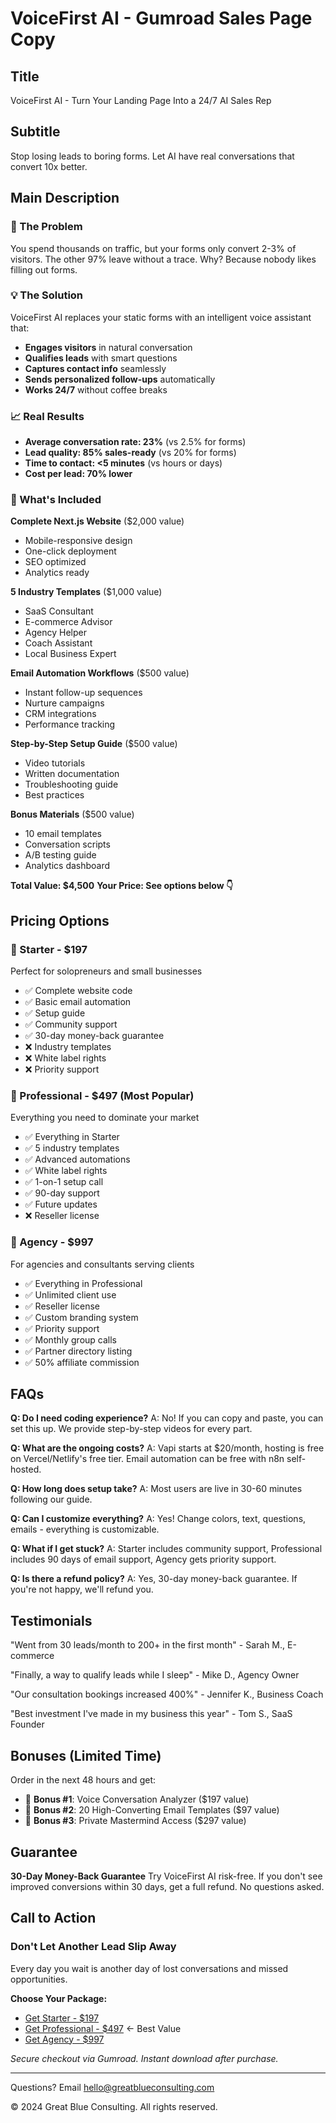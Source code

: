 # VoiceFirst AI - Gumroad Sales Page Copy

## Title
VoiceFirst AI - Turn Your Landing Page Into a 24/7 AI Sales Rep

## Subtitle
Stop losing leads to boring forms. Let AI have real conversations that convert 10x better.

## Main Description

### 🎯 The Problem
You spend thousands on traffic, but your forms only convert 2-3% of visitors. The other 97% leave without a trace. Why? Because nobody likes filling out forms.

### 💡 The Solution
VoiceFirst AI replaces your static forms with an intelligent voice assistant that:
- **Engages visitors** in natural conversation
- **Qualifies leads** with smart questions
- **Captures contact info** seamlessly
- **Sends personalized follow-ups** automatically
- **Works 24/7** without coffee breaks

### 📈 Real Results
- **Average conversation rate: 23%** (vs 2.5% for forms)
- **Lead quality: 85% sales-ready** (vs 20% for forms)
- **Time to contact: <5 minutes** (vs hours or days)
- **Cost per lead: 70% lower**

### 🎁 What's Included

**Complete Next.js Website** ($2,000 value)
- Mobile-responsive design
- One-click deployment
- SEO optimized
- Analytics ready

**5 Industry Templates** ($1,000 value)
- SaaS Consultant
- E-commerce Advisor
- Agency Helper
- Coach Assistant
- Local Business Expert

**Email Automation Workflows** ($500 value)
- Instant follow-up sequences
- Nurture campaigns
- CRM integrations
- Performance tracking

**Step-by-Step Setup Guide** ($500 value)
- Video tutorials
- Written documentation
- Troubleshooting guide
- Best practices

**Bonus Materials** ($500 value)
- 10 email templates
- Conversation scripts
- A/B testing guide
- Analytics dashboard

**Total Value: $4,500**
**Your Price: See options below 👇**

## Pricing Options

### 🥉 Starter - $197
Perfect for solopreneurs and small businesses
- ✅ Complete website code
- ✅ Basic email automation
- ✅ Setup guide
- ✅ Community support
- ✅ 30-day money-back guarantee
- ❌ Industry templates
- ❌ White label rights
- ❌ Priority support

### 🥇 Professional - $497 (Most Popular)
Everything you need to dominate your market
- ✅ Everything in Starter
- ✅ 5 industry templates
- ✅ Advanced automations
- ✅ White label rights
- ✅ 1-on-1 setup call
- ✅ 90-day support
- ✅ Future updates
- ❌ Reseller license

### 💎 Agency - $997
For agencies and consultants serving clients
- ✅ Everything in Professional
- ✅ Unlimited client use
- ✅ Reseller license
- ✅ Custom branding system
- ✅ Priority support
- ✅ Monthly group calls
- ✅ Partner directory listing
- ✅ 50% affiliate commission

## FAQs

**Q: Do I need coding experience?**
A: No! If you can copy and paste, you can set this up. We provide step-by-step videos for every part.

**Q: What are the ongoing costs?**
A: Vapi starts at $20/month, hosting is free on Vercel/Netlify's free tier. Email automation can be free with n8n self-hosted.

**Q: How long does setup take?**
A: Most users are live in 30-60 minutes following our guide.

**Q: Can I customize everything?**
A: Yes! Change colors, text, questions, emails - everything is customizable.

**Q: What if I get stuck?**
A: Starter includes community support, Professional includes 90 days of email support, Agency gets priority support.

**Q: Is there a refund policy?**
A: Yes, 30-day money-back guarantee. If you're not happy, we'll refund you.

## Testimonials

"Went from 30 leads/month to 200+ in the first month" - Sarah M., E-commerce

"Finally, a way to qualify leads while I sleep" - Mike D., Agency Owner

"Our consultation bookings increased 400%" - Jennifer K., Business Coach

"Best investment I've made in my business this year" - Tom S., SaaS Founder

## Bonuses (Limited Time)

Order in the next 48 hours and get:
- 🎁 **Bonus #1**: Voice Conversation Analyzer ($197 value)
- 🎁 **Bonus #2**: 20 High-Converting Email Templates ($97 value)
- 🎁 **Bonus #3**: Private Mastermind Access ($297 value)

## Guarantee

**30-Day Money-Back Guarantee**
Try VoiceFirst AI risk-free. If you don't see improved conversions within 30 days, get a full refund. No questions asked.

## Call to Action

### Don't Let Another Lead Slip Away

Every day you wait is another day of lost conversations and missed opportunities.

**Choose Your Package:**
- [Get Starter - $197](#)
- [Get Professional - $497](#) ← Best Value
- [Get Agency - $997](#)

*Secure checkout via Gumroad. Instant download after purchase.*

---

Questions? Email hello@greatblueconsulting.com

© 2024 Great Blue Consulting. All rights reserved.